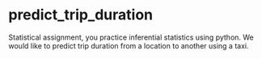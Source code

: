 # predict_trip_duration
Statistical  assignment, you practice inferential statistics using python. We would like to predict trip duration from a location to another using a taxi. 
